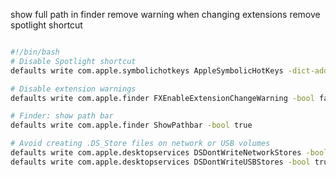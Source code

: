 show full path in finder
remove warning when changing extensions 
remove spotlight shortcut


```bash

#!/bin/bash
# Disable Spotlight shortcut
defaults write com.apple.symbolichotkeys AppleSymbolicHotKeys -dict-add 64 "{enabled = 0; value = { parameters = ( 100, 0, 1048576 ); type = standard; }; }"

# Disable extension warnings
defaults write com.apple.finder FXEnableExtensionChangeWarning -bool false

# Finder: show path bar
defaults write com.apple.finder ShowPathbar -bool true

# Avoid creating .DS_Store files on network or USB volumes
defaults write com.apple.desktopservices DSDontWriteNetworkStores -bool true
defaults write com.apple.desktopservices DSDontWriteUSBStores -bool true


```
